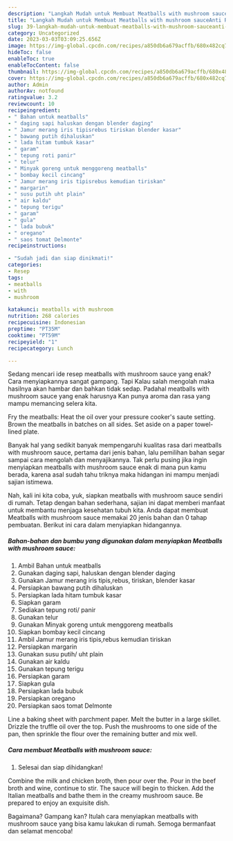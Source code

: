 ```yaml
---
description: "Langkah Mudah untuk Membuat Meatballs with mushroom sauceAnti Ribet"
title: "Langkah Mudah untuk Membuat Meatballs with mushroom sauceAnti Ribet"
slug: 39-langkah-mudah-untuk-membuat-meatballs-with-mushroom-sauceanti-ribet
category: Uncategorized
date: 2023-03-03T03:09:25.656Z
image: https://img-global.cpcdn.com/recipes/a850db6a679acffb/680x482cq70/meatballs-with-mushroom-sauce-foto-resep-utama.jpg
hideToc: false
enableToc: true
enableTocContent: false
thumbnail: https://img-global.cpcdn.com/recipes/a850db6a679acffb/680x482cq70/meatballs-with-mushroom-sauce-foto-resep-utama.jpg
cover: https://img-global.cpcdn.com/recipes/a850db6a679acffb/680x482cq70/meatballs-with-mushroom-sauce-foto-resep-utama.jpg
author: Admin
authorAv: notfound
ratingvalue: 3.2
reviewcount: 10
recipeingredient:
- " Bahan untuk meatballs"
- " daging sapi haluskan dengan blender daging"
- " Jamur merang iris tipisrebus tiriskan blender kasar"
- " bawang putih dihaluskan"
- " lada hitam tumbuk kasar"
- " garam"
- " tepung roti panir"
- " telur"
- " Minyak goreng untuk menggoreng meatballs"
- " bombay kecil cincang"
- " Jamur merang iris tipisrebus kemudian tiriskan"
- " margarin"
- " susu putih uht plain"
- " air kaldu"
- " tepung terigu"
- " garam"
- " gula"
- " lada bubuk"
- " oregano"
- " saos tomat Delmonte"
recipeinstructions:

- "Sudah jadi dan siap dinikmati!"
categories:
- Resep
tags:
- meatballs
- with
- mushroom

katakunci: meatballs with mushroom 
nutrition: 268 calories
recipecuisine: Indonesian
preptime: "PT35M"
cooktime: "PT59M"
recipeyield: "1"
recipecategory: Lunch

---
```



Sedang mencari ide resep meatballs with mushroom sauce yang enak? Cara menyiapkannya sangat gampang. Tapi Kalau salah mengolah maka hasilnya akan hambar dan bahkan tidak sedap. Padahal meatballs with mushroom sauce yang enak harusnya Kan punya aroma dan rasa yang mampu memancing selera kita.


Fry the meatballs: Heat the oil over your pressure cooker&#39;s saute setting. Brown the meatballs in batches on all sides. Set aside on a paper towel-lined plate.

Banyak hal yang sedikit banyak mempengaruhi kualitas rasa dari meatballs with mushroom sauce, pertama dari jenis bahan, lalu pemilihan bahan segar sampai cara mengolah dan menyajikannya. Tak perlu pusing jika ingin menyiapkan meatballs with mushroom sauce enak di mana pun kamu berada, karena asal sudah tahu triknya maka hidangan ini mampu menjadi sajian istimewa.


Nah, kali ini kita coba, yuk, siapkan meatballs with mushroom sauce sendiri di rumah. Tetap dengan bahan sederhana, sajian ini dapat memberi manfaat untuk membantu menjaga kesehatan tubuh kita. Anda dapat membuat Meatballs with mushroom sauce memakai 20 jenis bahan dan 0 tahap pembuatan. Berikut ini cara dalam menyiapkan hidangannya.

<!--inarticleads1-->

##### Bahan-bahan dan bumbu yang digunakan dalam menyiapkan Meatballs with mushroom sauce:

1. Ambil  Bahan untuk meatballs
1. Gunakan  daging sapi, haluskan dengan blender daging
1. Gunakan  Jamur merang iris tipis,rebus, tiriskan, blender kasar
1. Persiapkan  bawang putih dihaluskan
1. Persiapkan  lada hitam tumbuk kasar
1. Siapkan  garam
1. Sediakan  tepung roti/ panir
1. Gunakan  telur
1. Gunakan  Minyak goreng untuk menggoreng meatballs
1. Siapkan  bombay kecil cincang
1. Ambil  Jamur merang iris tipis,rebus kemudian tiriskan
1. Persiapkan  margarin
1. Gunakan  susu putih/ uht plain
1. Gunakan  air kaldu
1. Gunakan  tepung terigu
1. Persiapkan  garam
1. Siapkan  gula
1. Persiapkan  lada bubuk
1. Persiapkan  oregano
1. Persiapkan  saos tomat Delmonte


Line a baking sheet with parchment paper. Melt the butter in a large skillet. Drizzle the truffle oil over the top. Push the mushrooms to one side of the pan, then sprinkle the flour over the remaining butter and mix well. 

<!--inarticleads2-->

##### Cara membuat Meatballs with mushroom sauce:


1. Selesai dan siap dihidangkan!

Combine the milk and chicken broth, then pour over the. Pour in the beef broth and wine, continue to stir. The sauce will begin to thicken. Add the Italian meatballs and bathe them in the creamy mushroom sauce. Be prepared to enjoy an exquisite dish. 

Bagaimana? Gampang kan? Itulah cara menyiapkan meatballs with mushroom sauce yang bisa kamu lakukan di rumah. Semoga bermanfaat dan selamat mencoba!
